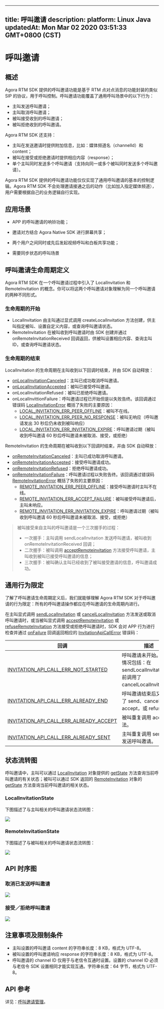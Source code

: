 
---
title: 呼叫邀请
description: 
platform: Linux Java
updatedAt: Mon Mar 02 2020 03:51:33 GMT+0800 (CST)
---
# 呼叫邀请
## 概述

Agora RTM SDK 提供的呼叫邀请功能是基于 RTM 点对点消息的功能封装的类似 SIP 的协议，用于呼叫控制。呼叫邀请功能覆盖了通用呼叫场景中的以下行为：

- 主叫发送呼叫邀请；
- 主叫取消呼叫邀请；
- 被叫接受收到的呼叫邀请；
- 被叫拒绝收到的呼叫邀请。

Agora RTM SDK 还支持：

- 主叫在发送邀请时提供附加信息，比如：媒体频道名（channelId）和 content；
- 被叫在接受或拒绝邀请时提供相应内容（response）；
- 单个主叫同时发送多个呼叫邀请（支持向同一或多个被叫同时发送多个呼叫邀请）。

<div class="alert note">Agora RTM SDK 提供的呼叫邀请功能仅仅实现了通用呼叫邀请的基本的控制逻辑。Agora RTM SDK 不会处理邀请接通之后的动作（比如加入指定媒体频道），用户需要根据自己的业务逻辑自行实现。</div>

## 应用场景

- APP 的呼叫邀请的响铃功能；
- 邀请对方结合 Agora Native SDK 进行屏幕共享；

- 两个用户之间同时或先后发起视频呼叫和白板共享功能；
- 需要同步状态的呼叫场景

## 呼叫邀请生命周期定义

Agora RTM SDK 在一个呼叫邀请过程中引入了 LocalInvitation 和 RemoteInvitation 的概念。你可以将这两个呼叫邀请对象理解为同一个呼叫邀请的两种不同形式。

### 生命周期的开始

- LocalInvitation 由主叫通过显式调用 createLocalInvitation 方法创建，供主叫指定被叫、设置自定义内容，或查询呼叫邀请状态。
- RemoteInvitation 在被叫收到呼叫邀请时由 SDK 创建并通过 onRemoteInvitationReceived 回调返回，供被叫设置相应内容、查询主叫 ID，或查询呼叫邀请状态。

### 生命周期的结束

LocalInvitation 的生命周期在主叫收到以下回调时结束，并由 SDK 自动释放：

- [onLocalInvitationCanceled](https://docs.agora.io/cn/Real-time-Messaging/API%20Reference/RTM_java_linux/interfaceio_1_1agora_1_1rtm_1_1_rtm_call_event_listener.html#ae3164e81772cd4d6171165b1705adcaa)：主叫已成功取消呼叫邀请。
- [onLocalInvitationAccepted](https://docs.agora.io/cn/Real-time-Messaging/API%20Reference/RTM_java_linux/interfaceio_1_1agora_1_1rtm_1_1_rtm_call_event_listener.html#a4dece02a62a187a66c2415fecf6b75dc)：被叫已接受呼叫邀请。
- onLocalInvitationRefused：被叫已拒绝呼叫邀请。
- onLocalInvittionFailure：呼叫邀请过程已开始但是以失败告终。该回调通过错误码 [LocalInvitationError](https://docs.agora.io/cn/Real-time-Messaging/API%20Reference/RTM_java_linux/interfaceio_1_1agora_1_1rtm_1_1_rtm_status_code_1_1_local_invitation_error.html) 概括了失败的主要原因：
  - [LOCAL_INVITATION_ERR_PEER_OFFLINE](https://docs.agora.io/cn/Real-time-Messaging/API%20Reference/RTM_java_linux/interfaceio_1_1agora_1_1rtm_1_1_rtm_status_code_1_1_local_invitation_error.html#a2b22ace552afdecf40f88b698e81c95c)：被叫不在线。
  - [LOCAL_INVITATION_ERR_PEER_NO_RESPONSE](https://docs.agora.io/cn/Real-time-Messaging/API%20Reference/RTM_java_linux/interfaceio_1_1agora_1_1rtm_1_1_rtm_status_code_1_1_local_invitation_error.html#ae06ee70dcd82a92b5c5ac667448f1726)：被叫无响应（呼叫邀请发出 30 秒后仍未收到被叫响应）
  - [LOCAL_INVITATION_ERR_INVITATION_EXPIRE](https://docs.agora.io/cn/Real-time-Messaging/API%20Reference/RTM_java_linux/interfaceio_1_1agora_1_1rtm_1_1_rtm_status_code_1_1_local_invitation_error.html#a3afb1a0747af53d9dbb6ee53866395ee)：呼叫邀请过期（被叫收到呼叫邀请 60 秒后呼叫邀请未被取消、接受，或拒绝）

RemoteInvitation 的生命周期在被叫收到以下回调时结束，并由 SDK 自动释放：

- [onRemoteInvitationCanceled](https://docs.agora.io/cn/Real-time-Messaging/API%20Reference/RTM_java_linux/interfaceio_1_1agora_1_1rtm_1_1_rtm_call_event_listener.html#a9d0409c87455d4d2b1315f67a5f7aa12)：主叫已成功取消呼叫邀请。
- [onRemoteInvitationAccepted](https://docs.agora.io/cn/Real-time-Messaging/API%20Reference/RTM_java_linux/interfaceio_1_1agora_1_1rtm_1_1_rtm_call_event_listener.html#a81d9d3de89d08c41408d8a94c8309d29)：接受呼叫邀请成功。
- [onRemoteInvitationRefused](https://docs.agora.io/cn/Real-time-Messaging/API%20Reference/RTM_java_linux/interfaceio_1_1agora_1_1rtm_1_1_rtm_call_event_listener.html#a7a21eaa9ff49bcf39e3c49b94f6e6ac7)：拒绝呼叫邀请成功。
- [onRemoteInvitationFailure](https://docs.agora.io/cn/Real-time-Messaging/API%20Reference/RTM_java_linux/interfaceio_1_1agora_1_1rtm_1_1_rtm_call_event_listener.html#a6f9f2bbbfbcb0a766c6f1b2e4a8314a1)：呼叫邀请过程以失败告终。该回调通过错误码 [RemoteInvitationError](https://docs.agora.io/cn/Real-time-Messaging/API%20Reference/RTM_java_linux/interfaceio_1_1agora_1_1rtm_1_1_rtm_status_code_1_1_remote_invitation_error.html) 概括了失败的主要原因：
  - [REMOTE_INVITATION_ERR_PEER_OFFLINE](https://docs.agora.io/cn/Real-time-Messaging/API%20Reference/RTM_java_linux/interfaceio_1_1agora_1_1rtm_1_1_rtm_status_code_1_1_remote_invitation_error.html#adb45fa9c16c640cbb311f3df86253498)：接受呼叫邀请时主叫不在线。
  - [REMOTE_INVITATION_ERR_ACCEPT_FAILURE](https://docs.agora.io/cn/Real-time-Messaging/API%20Reference/RTM_java_linux/interfaceio_1_1agora_1_1rtm_1_1_rtm_status_code_1_1_remote_invitation_error.html#aabcb42b9211e7693c6f17e379c8991d0)：被叫接受呼叫邀请后，主叫未响应。
  - [REMOTE_INVITATION_ERR_INVITATION_EXPIRE](https://docs.agora.io/cn/Real-time-Messaging/API%20Reference/RTM_java_linux/interfaceio_1_1agora_1_1rtm_1_1_rtm_status_code_1_1_remote_invitation_error.html#a363657cd78d4a9415f12c66c8115849d)：呼叫邀请过期（被叫收到呼叫邀请 60 秒后呼叫邀请未被取消、接受，或拒绝）

> 被叫接受来自主叫的呼叫邀请是一个三次握手的过程：
>
> - 一次握手：主叫调用 sendLocalInvitation 发送呼叫邀请，被叫收到 onRemoteInvitationReceived 回调；
> - 二次握手：被叫调用 [acceptRemoteinvitation](https://docs.agora.io/cn/Real-time-Messaging/API%20Reference/RTM_java_linux/classio_1_1agora_1_1rtm_1_1_rtm_call_manager.html#a5f6f97c84e426e2fbd8a5dda71e2fc6c) 方法接受呼叫邀请，主叫收到被叫已接受呼叫邀请的信息；
> - 三次握手：被叫确认主叫已经收到了被叫接受邀请的信息，呼叫邀请成功。

## 通用行为限定 

了解了呼叫邀请生命周期定义后，我们就能够理解 Agora RTM SDK 对于呼叫邀请的行为限定：所有的呼叫邀请操作都应在呼叫邀请的生命周期内进行。

在主叫显式调用 [sendLocalInvitation](https://docs.agora.io/cn/Real-time-Messaging/API%20Reference/RTM_java_linux/classio_1_1agora_1_1rtm_1_1_rtm_call_manager.html#af899697061305ca840e829b92c78e353) 或 [cancelLocalInvitation](https://docs.agora.io/cn/Real-time-Messaging/API%20Reference/RTM_java_linux/classio_1_1agora_1_1rtm_1_1_rtm_call_manager.html#a5f03bfe1cfd6987fbc7b5a4dc484f564) 方法发送或取消呼叫邀请时，或当被叫显式调用 [acceptRemoteinvitation](https://docs.agora.io/cn/Real-time-Messaging/API%20Reference/RTM_java_linux/classio_1_1agora_1_1rtm_1_1_rtm_call_manager.html#a5f6f97c84e426e2fbd8a5dda71e2fc6c) 或 [refuseRemoteInvitation](https://docs.agora.io/cn/Real-time-Messaging/API%20Reference/RTM_java_linux/classio_1_1agora_1_1rtm_1_1_rtm_call_manager.html#a2ce4af944183976d18c055816f756bf6) 方法接受或拒绝呼叫邀请时，SDK 会对 APP 行为进行检查并通过 [onFailure](https://docs.agora.io/cn/Real-time-Messaging/API%20Reference/RTM_java_linux/interfaceio_1_1agora_1_1rtm_1_1_result_callback.html#a1f9145a3eb119e32cfc0afa938062396) 回调返回相应的 [InvitationApiCallError](https://docs.agora.io/cn/Real-time-Messaging/API%20Reference/RTM_java_linux/interfaceio_1_1agora_1_1rtm_1_1_rtm_status_code_1_1_invitation_api_call_error.html) 错误码：

| 回调                                                         | 描述                                                         |
| ------------------------------------------------------------ | ------------------------------------------------------------ |
| [INVITATION_API_CALL_ERR_NOT_STARTED](https://docs.agora.io/cn/Real-time-Messaging/API%20Reference/RTM_java_linux/interfaceio_1_1agora_1_1rtm_1_1_rtm_status_code_1_1_invitation_api_call_error.html#a0ee97849175f73c3122a44757162ad28) | 呼叫邀请未开始。错误情况包括：在 sendLocalInvitation 之前调用了 cancelLocalInvitation。 |
| [INVITATION_API_CALL_ERR_ALREADY_END](https://docs.agora.io/cn/Real-time-Messaging/API%20Reference/RTM_java_linux/interfaceio_1_1agora_1_1rtm_1_1_rtm_status_code_1_1_invitation_api_call_error.html#a3f7e4c72d1e3bf66ccba197e4ac9b9f5) | 呼叫邀请结束后又调用了 send、cancel、accept，或 refuse。     |
| [INVITATION_API_CALL_ERR_ALREADY_ACCEPT](https://docs.agora.io/cn/Real-time-Messaging/API%20Reference/RTM_java_linux/interfaceio_1_1agora_1_1rtm_1_1_rtm_status_code_1_1_invitation_api_call_error.html#a5b164917865f9524cd57ea5182ef55a1) | 被叫重复调用 accept 方法。                                   |
| [INVITATION_API_CALL_ERR_ALREADY_SENT](https://docs.agora.io/cn/Real-time-Messaging/API%20Reference/RTM_java_linux/interfaceio_1_1agora_1_1rtm_1_1_rtm_status_code_1_1_invitation_api_call_error.html#ae17aea35c9bd9241f62c35cc91fa8369) | 主叫重复调用 send 方法发送呼叫邀请。                         |

## 状态流转图

呼叫邀请中，主叫可以通过 [LocalInvitation](https://docs.agora.io/cn/Real-time-Messaging/API%20Reference/RTM_java_linux/interfaceio_1_1agora_1_1rtm_1_1_local_invitation.html) 对象提供的 [getState](https://docs.agora.io/cn/Real-time-Messaging/API%20Reference/RTM_java_linux/interfaceio_1_1agora_1_1rtm_1_1_local_invitation.html#a59608fbac8050f17ec0f855f28598d20) 方法查询当前呼叫邀请的有关状态；被叫可以通过 SDK 返回的 [RemoteInvitation](https://docs.agora.io/cn/Real-time-Messaging/API%20Reference/RTM_java_linux/interfaceio_1_1agora_1_1rtm_1_1_remote_invitation.html) 对象的 [getState](https://docs.agora.io/cn/Real-time-Messaging/API%20Reference/RTM_java_linux/interfaceio_1_1agora_1_1rtm_1_1_remote_invitation.html#af77a4afabb19ff1468edf29720361a0f) 方法查询当前呼叫邀请的相关状态。

### LocalInvitationState 

下图描述了与主叫相关的呼叫邀请状态流转图：

![](https://web-cdn.agora.io/docs-files/1582270646018)

### RemoteInvitationState 

下图描述了与被叫相关的呼叫邀请状态流转图：

![](https://web-cdn.agora.io/docs-files/1582270656158)

## API 时序图

### 取消已发送呼叫邀请

![](https://web-cdn.agora.io/docs-files/1565426396109)

### 接受／拒绝呼叫邀请

![](https://web-cdn.agora.io/docs-files/1565427974586)

## 注意事项及限制条件

- 主叫设置的呼叫邀请 content 的字符串长度：8 KB，格式为 UTF-8。
- 被叫设置的呼叫邀请响应 response 的字符串长度：8 KB，格式为 UTF-8。
- 呼叫邀请的 channel ID 仅用于与老信令互通时设置。设置的 channel ID 必须与老信令 SDK 设置相同才能实现互通。字符串长度：64 字节，格式为 UTF-8。



## API 参考

详见：[呼叫邀请管理](https://docs.agora.io/cn/Real-time-Messaging/API%20Reference/RTM_java_linux/index.html#callinvitation)。
